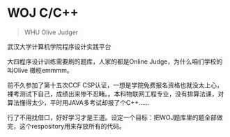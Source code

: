 # WOJ C/C++
> WHU Olive Judger

武汉大学计算机学院程序设计实践平台

大四程序设计训练需要刷的题库，人家的都是Online Judge，为什么咱们学校的叫Olive 橄榄emmmm。

前不久参加了第十五次CCF CSP认证，一想是学院免费报名资格也就没太上心，裸考测试下自己，成绩出来惨不忍睹。。本科物联网工程专业，没有排算法课，对算法懂得太少，平时用JAVA多考试却报了个C++……

行了不用找借口，好好学习才是王道。设定一个目标：把WOJ题库里的题全部做完，这个respository用来存放所有的代码。
